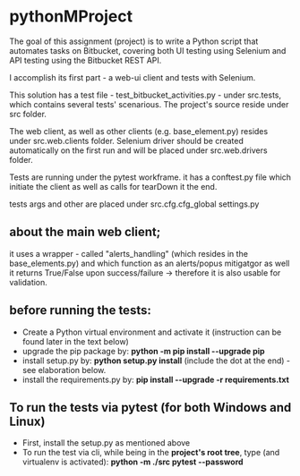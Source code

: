 # pythonMProject

The goal of this assignment (project) is to write a Python script that automates tasks on Bitbucket, covering both UI testing
using Selenium and API testing using the Bitbucket REST API.

I accomplish its first part - a web-ui client and tests with Selenium.

This solution has a test file - test_bitbucket_activities.py - under src.tests, which contains several tests' scenarious.
The project's source reside under src folder.

The web client, as well as other clients (e.g. base_element.py) resides under src.web.clients folder.
Selenium driver should be created automatically on the first run and will be placed under src.web.drivers folder.

Tests are running under the pytest workframe.
it has a conftest.py file which initiate the client as well as calls for tearDown it the end.

tests args and other are placed under src.cfg.cfg_global settings.py

## about the main web client;
it uses a wrapper - called "alerts_handling" (which resides in the base_elements.py) and which function as an alerts/popus mitigatgor 
as well it returns True/False upon success/failure -> therefore it is also usable for validation.

## before running the tests:
  - Create a Python virtual environment and activate it (instruction can be found later in the text below)
  - upgrade the pip package by: **python -m pip install --upgrade pip**
  - install setup.py by: **python setup.py install** (include the dot at the end) - see elaboration below.
  - install the requirements.py by:  **pip install --upgrade -r requirements.txt**

## To run the tests via pytest (for both Windows and Linux)
- First, install the setup.py as mentioned above 
- To run the test via cli, while being in the **project's root tree**, type (and virtualenv is activated):
  **python -m ./src pytest --password <bitbucket password>**
